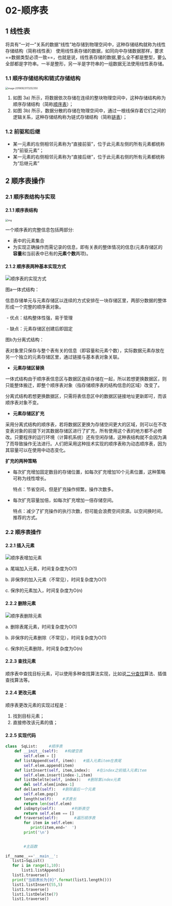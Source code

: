 # 02-顺序表

## 1 线性表

将具有“一对一”关系的数据“线性”地存储到物理空间中，这种存储结构就称为线性存储结构（简称线性表）
使用线性表存储的数据，如同向中存储数据那样，要求==数据类型必须一致==，也就是说，线性表存储的数据,要么全不都是整型，要么全部都是字符串。一半是整形，另一半是字符串的一组数据无法使用线性表存储。

### 1.1 顺序存储结构和链式存储结构

<img src="https://tva1.sinaimg.cn/large/006tNbRwly1g9rdm63iioj30p00midh5.jpg" alt="image-20190923173252350" style="zoom: 50%;" />

1. 如图 3a) 所示，将数据依次存储在连续的整块物理空间中，这种存储结构称为顺序存储结构（简称[顺序表](http://data.biancheng.net/view/158.html)）；
2. 如图 3b) 所示，数据分散的存储在物理空间中，通过一根线保存着它们之间的逻辑关系，这种存储结构称为链式存储结构（简称[链表](http://data.biancheng.net/view/160.html)）；

### 1.2 前驱和后继

- 某一元素的左侧相邻元素称为“直接前驱”，位于此元素左侧的所有元素都统称为“前驱元素”；
- 某一元素的右侧相邻元素称为“直接后继”，位于此元素右侧的所有元素都统称为“后继元素”

## 2 顺序表操作

### 2.1 顺序表结构与实现

#### 2.1.1 顺序表结构

<img src="https://tva1.sinaimg.cn/large/006y8mN6ly1g8rr83fbw7j30bk0hsq4r.jpg" alt="img" style="zoom:50%;" />

一个顺序表的完整信息包括两部分:

- 表中的元素集合
- 为实现正确操作而需记录的信息，即有关表的整体情况的信息(元素存储区的**容量**和当前表中已有的**元素个数**两项)。

#### 2.1.2 顺序表两种基本实现方式

![顺序表的实现方式](https://tva1.sinaimg.cn/large/006y8mN6ly1g8rrea2k7hj30us06umz1.jpg)

图a一体式结构：

信息存储单元与元素存储区以连续的方式安排在一块存储区里，两部分数据的整体形成一个完整的顺序表对象。

​	- 优点：结构整体性强，易于管理

​	- 缺点：元素存储区创建后即固定

图b为分离式结构：

表对象里只保存与整个表有关的信息（即容量和元素个数），实际数据元素存放在另一个独立的元素存储区里，通过链接与基本表对象关联。

-  **元素存储区替换**

一体式结构由于顺序表信息区与数据区连续存储在一起，所以若想更换数据区，则只能整体搬迁，即整个顺序表对象（指存储顺序表的结构信息的区域）改变了。

分离式结构若想更换数据区，只需将表信息区中的数据区链接地址更新即可，而该顺序表对象不变。

- **元素存储区扩充**

采用分离式结构的顺序表，若将数据区更换为存储空间更大的区域，则可以在不改变表对象的前提下对其数据存储区进行了扩充，所有使用这个表的地方都不必修改。只要程序的运行环境（计算机系统）还有空闲存储，这种表结构就不会因为满了而导致操作无法进行。人们把采用这种技术实现的顺序表称为动态顺序表，因为其容量可以在使用中动态变化。

**扩充的两种策略**

- 每次扩充增加固定数目的存储位置，如每次扩充增加10个元素位置，这种策略可称为线性增长。

  特点：节省空间，但是扩充操作频繁，操作次数多。

- 每次扩充容量加倍，如每次扩充增加一倍存储空间。

  特点：减少了扩充操作的执行次数，但可能会浪费空间资源。以空间换时间，推荐的方式。

### 2.2 顺序表操作

#### 2.2.1 插入元素

![顺序表增加元素](https://tva1.sinaimg.cn/large/006y8mN6ly1g7z0kygqgxj30qs0dw0xe.jpg)

a. 尾端加入元素，时间复杂度为O(1)

b. 非保序的加入元素（不常见），时间复杂度为O(1)

c. 保序的元素加入，时间复杂度为O(n)

#### 2.2.2 删除元素

![顺序表删除元素](https://tva1.sinaimg.cn/large/006y8mN6ly1g7z0mtjm32j30r40co0to.jpg)

a. 删除表尾元素，时间复杂度为O(1)

b. 非保序的元素删除（不常见），时间复杂度为O(1)

c. 保序的元素删除，时间复杂度为O(n)

#### 2.2.3 查找元素

顺序表中查找目标元素，可以使用多种查找算法实现，比如说[二分查找](http://data.biancheng.net/view/55.html)算法、插值查找算法等。

#### 2.2.4 更改元素

顺序表更改元素的实现过程是：

1. 找到目标元素；
2. 直接修改该元素的值；

#### 2.2.5 实现代码

```python
class  SqList:     #顺序表
    def __init__(self):   #构建空表
        self.elem = []
    def listAppend(self, item):   #插入元素item在表尾
        self.elem.append(item)
    def listInsert(self, item,index):   #在index之前插入元素item
        self.elem.insert(index-1,item)    
    def listDelelte(self, index):   #删除第index元素
        del self.elem[index-1]
    def dellast(self):   #删除最后一个元素
        self.elem.pop()
    def length(self):    #求表长
        return len(self.elem)
    def isEmpty(self):       #判断表空
        return self.elem == []
    def traverse(self):       #遍历顺序表
        for item in self.elem:
           print(item,end='  ')
        print('\n')

 
        #主函数
        
if__name__=='__main__':
   list1=SqList()
   for i in range(1,10):
       list1.listAppend(i)
   list1.traverse()
   print("当前表长为{0}".format(list1.length()))
   list1.listInsert(55,5)
   list1.traverse()
   list1.listDelelte(7)
   list1.traverse()
```

